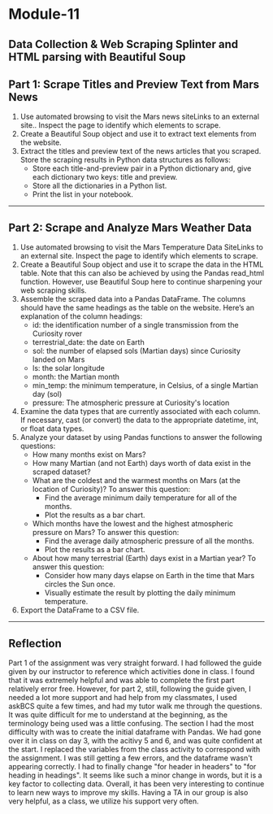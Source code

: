 # Module-11
Data Collection &amp; Web Scraping
Splinter and HTML parsing with Beautiful Soup
-----------
## Part 1: Scrape Titles and Preview Text from Mars News
1. Use automated browsing to visit the Mars news siteLinks to an external site.. Inspect the page to identify which elements to scrape.
2. Create a Beautiful Soup object and use it to extract text elements from the website.
3. Extract the titles and preview text of the news articles that you scraped. Store the scraping results in Python data structures as follows:
    - Store each title-and-preview pair in a Python dictionary and, give each dictionary two keys: title and preview.
    - Store all the dictionaries in a Python list.
    - Print the list in your notebook.
-----------
## Part 2: Scrape and Analyze Mars Weather Data
1. Use automated browsing to visit the Mars Temperature Data SiteLinks to an external site. Inspect the page to identify which elements to scrape.
2. Create a Beautiful Soup object and use it to scrape the data in the HTML table. Note that this can also be achieved by using the Pandas read_html function. However, use Beautiful Soup here to continue sharpening your web scraping skills.
3. Assemble the scraped data into a Pandas DataFrame. The columns should have the same headings as the table on the website. Here’s an explanation of the column headings:
    - id: the identification number of a single transmission from the Curiosity rover
    - terrestrial_date: the date on Earth
    - sol: the number of elapsed sols (Martian days) since Curiosity landed on Mars
    - ls: the solar longitude
    - month: the Martian month
    - min_temp: the minimum temperature, in Celsius, of a single Martian day (sol)
    - pressure: The atmospheric pressure at Curiosity's location
4. Examine the data types that are currently associated with each column. If necessary, cast (or convert) the data to the appropriate datetime, int, or float data types.
5. Analyze your dataset by using Pandas functions to answer the following questions:
    - How many months exist on Mars?
    - How many Martian (and not Earth) days worth of data exist in the scraped dataset?
    - What are the coldest and the warmest months on Mars (at the location of Curiosity)? To answer this question:
        - Find the average minimum daily temperature for all of the months.
        - Plot the results as a bar chart.
    - Which months have the lowest and the highest atmospheric pressure on Mars? To answer this question:
        - Find the average daily atmospheric pressure of all the months.
        - Plot the results as a bar chart.
    - About how many terrestrial (Earth) days exist in a Martian year? To answer this question:
        - Consider how many days elapse on Earth in the time that Mars circles the Sun once.
        - Visually estimate the result by plotting the daily minimum temperature.
6. Export the DataFrame to a CSV file.
-----------
## Reflection
Part 1 of the assignment was very straight forward. I had followed the guide given by our instructor to reference which activities done in class. I found that it was extremely helpful and was able to complete the first part relatively error free.
However, for part 2, still, following the guide given, I needed a lot more support and had help from my classmates, I used askBCS quite a few times, and had my tutor walk me through the questions. It was quite difficult for me to understand at the beginning, as the terminology being used was a little confusing. The section I had the most difficulty with was to create the initial dataframe with Pandas. We had gone over it in class on day 3, with the acitivy 5 and 6, and was quite confident at the start. I replaced the variables from the class activity to correspond with the assignment. I was still getting a few errors, and the dataframe wasn't appearing correctly. I had to finally change "for header in headers" to "for heading in headings". It seems like such a minor change in words, but it is a key factor to collecting data. Overall, it has been very interesting to continue to learn new ways to improve my skills. Having a TA in our group is also very helpful, as a class, we utilize his support very often.
